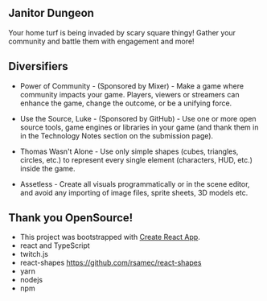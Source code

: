 ## Janitor Dungeon
Your home turf is being invaded by scary square thingy! Gather your community and battle them with engagement and more!

## Diversifiers

+ Power of Community - (Sponsored by Mixer) - Make a game where community impacts your game. Players, viewers or streamers can enhance the game, change the outcome, or be a unifying force.

+ Use the Source, Luke - (Sponsored by GitHub) - Use one or more open source tools, game engines or libraries in your game (and thank them in in the Technology Notes section on the submission page).

+ Thomas Wasn't Alone - Use only simple shapes (cubes, triangles, circles, etc.) to represent every single element (characters, HUD, etc.) inside the game.

+ Assetless - Create all visuals programmatically or in the scene editor, and avoid any importing of image files, sprite sheets, 3D models etc.


## Thank you OpenSource!
+ This project was bootstrapped with [Create React App](https://github.com/facebook/create-react-app).
+ react and TypeScript
+ twitch.js
+ react-shapes https://github.com/rsamec/react-shapes
+ yarn
+ nodejs
+ npm